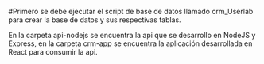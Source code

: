 #Primero se debe ejecutar el script de base de datos llamado crm_Userlab para crear la base de datos y sus respectivas tablas.

En la carpeta api-nodejs se encuentra la api que se desarrollo en NodeJS y Express,
en la carpeta crm-app se encuentra la aplicación desarrollada en React para consumir la api.
